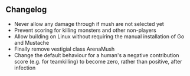 ## Changelog

 * Never allow any damage through if mush are not selected yet
 * Prevent scoring for killing monsters and other non-players
 * Allow building on Linux without requiring the manual installation of Go and Mustache
 * Finally remove vestigial class ArenaMush
 * Change the default behaviour for a human's a negative contribution score (e.g. for teamkilling) to become zero, rather than positive, after infection

